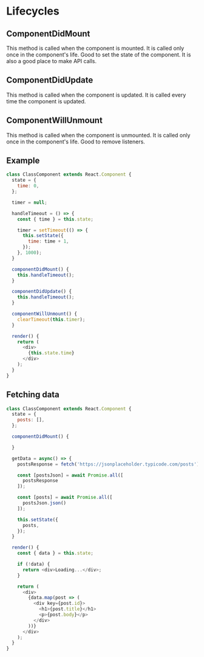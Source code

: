 # Lifecycles

## ComponentDidMount

This method is called when the component is mounted. It is called only once in the component's life. Good to set the state of the component. It is also a good place to make API calls.

## ComponentDidUpdate

This method is called when the component is updated. It is called every time the component is updated.

## ComponentWillUnmount

This method is called when the component is unmounted. It is called only once in the component's life. Good to remove listeners.

## Example

~~~js
class ClassComponent extends React.Component {
  state = {
    time: 0,
  };

  timer = null;

  handleTimeout = () => {
    const { time } = this.state;

    timer = setTimeout(() => {
      this.setState({
        time: time + 1,
      });
    }, 1000);
  }

  componentDidMount() {
    this.handleTimeout();
  }

  componentDidUpdate() {
    this.handleTimeout();
  }

  componentWillUnmount() {
    clearTimeout(this.timer);
  }

  render() {
    return (
      <div>
        {this.state.time}
      </div>
    );
  }
}
~~~

## Fetching data

~~~js
class ClassComponent extends React.Component {
  state = {
    posts: [],
  };

  componentDidMount() {

  }

  getData = async() => {
    postsResponse = fetch('https://jsonplaceholder.typicode.com/posts');

    const [postsJson] = await Promise.all([
      postsResponse
    ]);

    const [posts] = await Promise.all([
      postsJson.json()
    ]);

    this.setState({
      posts,
    });
  }

  render() {
    const { data } = this.state;

    if (!data) {
      return <div>Loading...</div>;
    }

    return (
      <div>
        {data.map(post => (
          <div key={post.id}>
            <h1>{post.title}</h1>
            <p>{post.body}</p>
          </div>
        ))}
      </div>
    );
  }
}
~~~
